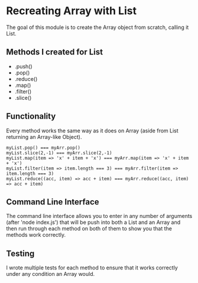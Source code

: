 # Recreating Array with List

The goal of this module is to create the Array object from scratch, calling it List.

## Methods I created for List
- .push()
- .pop()
- .reduce()
- .map()
- .filter()
- .slice()

## Functionality
Every method works the same way as it does on Array (aside from List returning an Array-like Object).
```
myList.pop() === myArr.pop()
myList.slice(2,-1) === myArr.slice(2,-1)
myList.map(item => 'x' + item + 'x') === myArr.map(item => 'x' + item + 'x')
myList.filter(item => item.length === 3) === myArr.filter(item => item.length === 3)
myList.reduce((acc, item) => acc + item) === myArr.reduce((acc, item) => acc + item)
```

## Command Line Interface
The command line interface allows you to enter in any number of arguments (after 'node index.js') that will be push into both a List and an Array and then run through each method on both of them to show you that the methods work correctly.

## Testing
I wrote multiple tests for each method to ensure that it works correctly under any condition an Array would.
